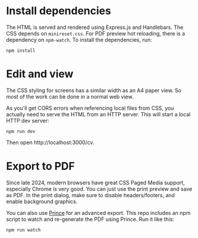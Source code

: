 # Install dependencies

The HTML is served and rendered using Express.js and Handlebars.
The CSS depends on `minireset.css`.
For PDF preview hot reloading, there is a dependency on `npm-watch`.
To install the dependencies, run:

```
npm install
```

# Edit and view

The CSS styling for screens has a similar width as an A4 paper view. So most of the work can be done in a normal web view.

As you'll get CORS errors when referencing local files from CSS, you actually need to serve the HTML from an HTTP server. This will start a local HTTP dev server:

```
npm run dev
```

Then open http://localhost:3000/cv.

# Export to PDF

Since late 2024, modern browsers have great CSS Paged Media support, especially Chrome is very good. You can just use the print preview and save as PDF. In the print dialog, make sure to disable headers/footers, and enable background graphics.

You can also use [Prince](https://www.princexml.com/) for an advanced export. This repo includes an npm script to watch and re-generate the PDF using Prince. Run it like this:

```
npm run watch
```
